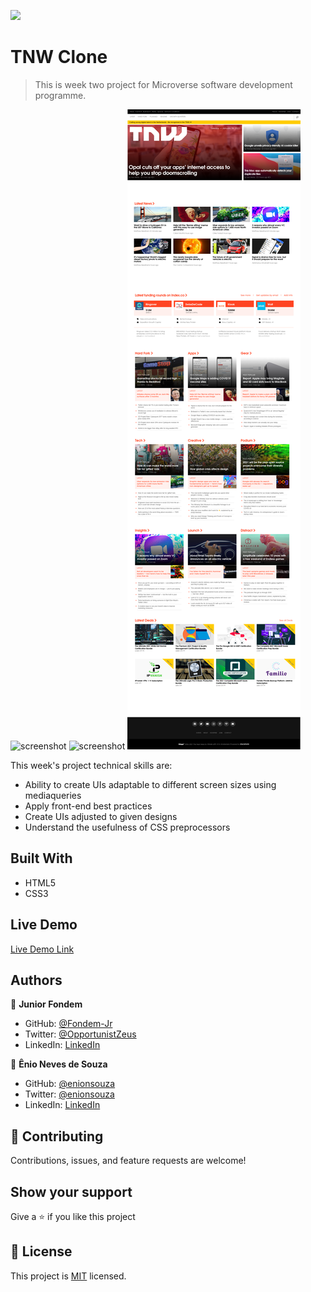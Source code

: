 ![](https://img.shields.io/badge/Microverse-blueviolet)

# TNW Clone

> This is week two project for Microverse software development programme.

![screenshot](screenshots/Cellphone-version.png)
![screenshot](screenshots/Tablet-version.png)
![screenshot](screenshots/Desktop-version.png)

This week's project technical skills are:
* Ability to create UIs adaptable to different screen sizes using mediaqueries
* Apply front-end best practices
* Create UIs adjusted to given designs
* Understand the usefulness of CSS preprocessors

## Built With

- HTML5
- CSS3

## Live Demo

[Live Demo Link](https://livedemo.com)

## Authors

👤 **Junior Fondem**

- GitHub: [@Fondem-Jr](https://github.com/Fondem-Jr/)
- Twitter: [@OpportunistZeus](https://twitter.com/OpportunistZeus)
- LinkedIn: [LinkedIn](https://www.linkedin.com/in/fondem-junior-57484744)

👤 **Ênio Neves de Souza**

- GitHub: [@enionsouza](https://github.com/enionsouza/)
- Twitter: [@enionsouza](https://twitter.com/enionsouza)
- LinkedIn: [LinkedIn](https://www.linkedin.com/in/enio-neves-de-souza/)

## 🤝 Contributing

Contributions, issues, and feature requests are welcome!

## Show your support

Give a ⭐️ if you like this project

## 📝 License

This project is [MIT](./MIT.md) licensed.